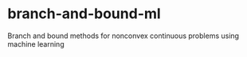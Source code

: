 # branch-and-bound-ml
Branch and bound methods for nonconvex continuous problems using machine learning
